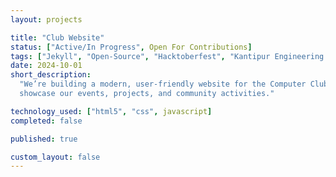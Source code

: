 ```yaml
---
layout: projects

title: "Club Website"
status: ["Active/In Progress", Open For Contributions]
tags: ["Jekyll", "Open-Source", "Hacktoberfest", "Kantipur Engineering College"]
date: 2024-10-01
short_description:
  "We’re building a modern, user-friendly website for the Computer Club to
  showcase our events, projects, and community activities."

technology_used: ["html5", "css", javascript]
completed: false

published: true

custom_layout: false
---
```

